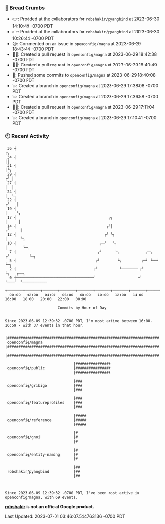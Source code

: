 ### 🍞 Bread Crumbs

 * 👉: Prodded at the collaborators for `robshakir/pyangbind` at 2023-06-30 14:10:49 -0700 PDT
 * 👉: Prodded at the collaborators for `robshakir/pyangbind` at 2023-06-30 10:26:44 -0700 PDT
 * 😃: Commented on an issue in `openconfig/magna` at 2023-06-29 18:43:44 -0700 PDT
 * ✍🏼: Created a pull request in `openconfig/magna` at 2023-06-29 18:42:38 -0700 PDT
 * ✍🏼: Created a pull request in `openconfig/magna` at 2023-06-29 18:40:49 -0700 PDT
 * 🚢: Pushed some commits to `openconfig/magna` at 2023-06-29 18:40:08 -0700 PDT
 * 💥: Created a branch in `openconfig/magna` at 2023-06-29 17:38:08 -0700 PDT
 * 💥: Created a branch in `openconfig/magna` at 2023-06-29 17:36:58 -0700 PDT
 * ✍🏼: Created a pull request in `openconfig/magna` at 2023-06-29 17:11:04 -0700 PDT
 * 💥: Created a branch in `openconfig/magna` at 2023-06-29 17:10:41 -0700 PDT

### 🕘 Recent Activity
```
 36 ┼                                                                    ╭╮
 34 ┤                                                                    ││
 31 ┤                                                                    │╰╮
 29 ┤                                                                   ╭╯ │
 27 ┤                                                                   │  │
 24 ┤                                                                   │  ╰╮
 22 ┤                                                                  ╭╯   │
 19 ┤                                                                  │    ╰╮
 17 ┤                                          ╭╮                      │     │
 14 ┤                                         ╭╯│                     ╭╯     │
 12 ┤                                        ╭╯ ╰╮                    │      ╰╮
 10 ┤                                      ╭─╯   ╰╮                   │       ╰─╮
  7 ┤                                     ╭╯      ╰╮            ╭─╮  ╭╯         ╰─╮
  5 ┤                                    ╭╯        ╰╮         ╭─╯ ╰──╯            ╰─╮
  2 ┤                                   ╭╯          ╰───────╮╭╯                     ╰╮   ╭──╮
  0 ┼───────────────────────────────────╯                   ╰╯                       ╰───╯  ╰───────────
    +───────+───────+───────+───────+───────+───────+───────+───────+───────+───────+───────+───────+────
  00:00   02:00   04:00   06:00   08:00   10:00   12:00   14:00   16:00   18:00   20:00   22:00   00:00   

						Commits by Hour of Day


Since 2023-06-09 12:39:32 -0700 PDT, I'm most active between 16:00-16:59 - with 37 events in that hour.

```



```
                               |#####################################################################
 openconfig/magna              |#####################################################################
                               |#####################################################################

                               |################
 openconfig/public             |################
                               |################

                               |###
 openconfig/gribigo            |###
                               |###

                               |###
 openconfig/featureprofiles    |###
                               |###

                               |#####
 openconfig/reference          |#####
                               |#####

                               |#
 openconfig/gnoi               |#
                               |#

                               |#
 openconfig/entity-naming      |#
                               |#

                               |##
 robshakir/pyangbind           |##
                               |##



Since 2023-06-09 12:39:32 -0700 PDT, I've been most active in openconfig/magna, with 69 events.

```
**[robshakir](mailto:robjs@google.com) is not an official Google product.**  


Last Updated: 2023-07-01 03:46:07.544763136 -0700 PDT

